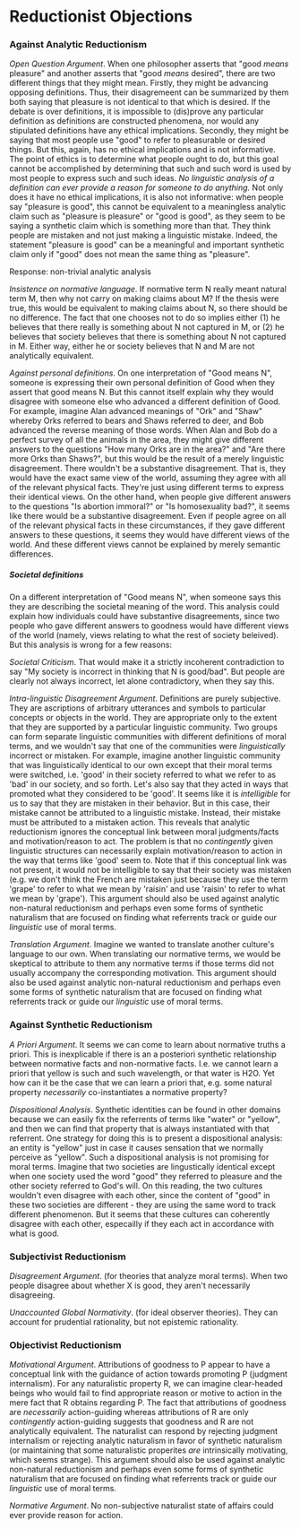# Reductionist Objections

### Against Analytic Reductionism

*Open Question Argument*. When one philosopher asserts that "good *means* pleasure" and another asserts that "good *means* desired", there are two different things that they might mean. Firstly, they might be advancing opposing definitions. Thus, their disagremeent can be summarized by them both saying that pleasure is not identical to that which is desired. If the debate is over definitions, it is impossible to (dis)prove any particular definition as definitions are constructed phenomena, nor would any stipulated definitions have any ethical implications. Secondly, they might be saying that most people use "good" to refer to pleasurable or desired things. But this, again, has no ethical implications and is not informative. The point of ethics is to determine what people ought to do, but this goal cannot be accomplished by determining that such and such word is used by most people to express such and such ideas. *No linguistic analysis of a definition can ever provide a reason for someone to do anything.* Not only does it have no ethical implications, it is also not informative: when people say "pleasure is good", this cannot be equivalent to a meaningless analytic claim such as "pleasure is pleasure" or "good is good", as they seem to be saying a synthetic claim which is something more than that. They think people are mistaken and not just making a linguistic mistake. Indeed, the statement "pleasure is good" can be a meaningful and important synthetic claim only if "good" does not mean the same thing as "pleasure". 

Response: non-trivial analytic analysis

*Insistence on normative language*. If normative term N really meant natural term M, then why not carry on making claims about M? If the thesis were true, this would be equivalent to making claims about N, so there should be no difference. The fact that one chooses not to do so implies either (1) he believes that there really is something about N not captured in M, or (2) he believes that society believes that there is something about N not captured in M. Either way, either he or society believes that N and M are not analytically equivalent.

*Against personal definitions*. On one interpretation of "Good means N", someone is expressing their own personal definition of Good when they assert that good means N. But this cannot itself explain why they would disagree with someone else who advanced a different definition of Good. For example, imagine Alan advanced meanings of "Ork" and "Shaw" whereby Orks referred to bears and Shaws referred to deer, and Bob advanced the reverse meaning of those words. When Alan and Bob do a perfect survey of all the animals in the area, they might give different answers to the questions "How many Orks are in the area?" and "Are there more Orks than Shaws?", but this would be the result of a merely linguistic disagreement. There wouldn't be a substantive disagreement. That is, they would have the exact same view of the world, assuming they agree with all of the relevant physical facts. They're just using different terms to express their identical views. On the other hand, when people give different answers to the questions "Is abortion immoral?" or "Is homosexuality bad?", it seems like there would be a substantive disagreement. Even if people agree on all of the relevant physical facts in these circumstances, if they gave different answers to these questions, it seems they would have different views of the world. And these different views cannot be explained by merely semantic differences. 

##### Societal definitions 

On a different interpretation of "Good means N", when someone says this they are describing the societal meaning of the word. This analysis could explain how individuals could have substantive disagreements, since two people who gave different answers to goodness would have different views of the world (namely, views relating to what the rest of society beleived). But this analysis is wrong for a few reasons: 

*Societal Criticism*. That would make it a strictly incoherent contradiction to say "My society is incorrect in thinking that N is good/bad". But people are clearly not always incorrect, let alone contradictory, when they say this.

*Intra-linguistic Disagreement Argument*. Definitions are purely subjective. They are ascriptions of arbitrary utterances and symbols to particular concepts or objects in the world. They are appropriate only to the extent that they are supported by a particular linguistic community. Two groups can form separate linguistic communities with different definitions of moral terms, and we wouldn't say that one of the communities were *linguistically* incorrect or mistaken. For example, imagine another linguistic community that was linguistically identical to our own except that their moral terms were switched, i.e. 'good' in their society referred to what we refer to as 'bad' in our society, and so forth. Let's also say that they acted in ways that promoted what they considered to be 'good'. It seems like it is *intelligible* for us to say that they are mistaken in their behavior. But in this case, their mistake cannot be attributed to a linguistic mistake. Instead, their mistake must be attributed to a mistaken action. This reveals that analytic reductionism ignores the conceptual link between moral judgments/facts and motivation/reason to act. The problem is that no *contingently* given linguistic structures can necessarily explain motivation/reason to action in the way that terms like 'good' seem to. Note that if this conceptual link was not present, it would not be intelligible to say that their society was mistaken (e.g. we don't think the French are mistaken just because they use the term 'grape' to refer to what we mean by 'raisin' and use 'raisin' to refer to what we mean by 'grape'). This argument should also be used against analytic non-natural reductionism and perhaps even some forms of synthetic naturalism that are focused on finding what referrents track or guide our *linguistic* use of moral terms.

*Translation Argument*. Imagine we wanted to translate another culture's language to our own. When translating our normative terms, we would be skeptical to attribute to them any normative terms if those terms did not usually accompany the corresponding motivation. This argument should also be used against analytic non-natural reductionism and perhaps even some forms of synthetic naturalism that are focused on finding what referrents track or guide our *linguistic* use of moral terms.

### Against Synthetic Reductionism

*A Priori Argument*. It seems we can come to learn about normative truths a priori. This is inexplicable if there is an a posteriori synthetic relationship between normative facts and non-normative facts. I.e. we cannot learn a priori that yellow is such and such wavelength, or that water is H2O. Yet how can it be the case that we can learn a priori that, e.g. some natural property *necessarily* co-instantiates a normative property? 

*Dispositional Analysis*. Synthetic identities can be found in other domains because we can easily fix the referrents of terms like "water" or "yellow", and then we can find that property that is always instantiated with that referrent. One strategy for doing this is to present a dispositional analysis: an entity is "yellow" just in case it causes sensation that we normally perceive as "yellow". Such a dispositional analysis is not promising for moral terms. Imagine that two societies are lingustically identical except when one society used the word "good" they referred to pleasure and the other society referred to God's will. On this reading, the two cultures wouldn't even disagree with each other, since the content of "good" in these two societies are different - they are using the same word to track different phenomenon. But it seems that these cultures can coherently disagree with each other, especailly if they each act in accordance with what is good.

### Subjectivist Reductionism

*Disagreement Argument*. (for theories that analyze moral terms). When two people disagree about whether X is good, they aren't necessarily disagreeing.

*Unaccounted Global Normativity*. (for ideal observer theories). They can account for prudential rationality, but not epistemic rationality.

### Objectivist Reductionism

*Motivational Argument*. Attributions of goodness to P appear to have a conceptual link with the guidance of action towards promoting P (judgment internalism). For any naturalistic property R, we can imagine clear-headed beings who would fail to find appropriate reason or motive to action in the mere fact that R obtains regarding P. The fact that attributions of goodness are *necessarily* action-guiding whereas attributions of R are only *contingently* action-guiding suggests that goodness and R are not analytically equivalent. The naturalist can respond by rejecting judgment internalism or rejecting analytic naturalism in favor of synthetic naturalism (or maintaining that some naturalistic properites *are* intrinsically motivating, which seems strange). This argument should also be used against analytic non-natural reductionism and perhaps even some forms of synthetic naturalism that are focused on finding what referrents track or guide our *linguistic* use of moral terms.

*Normative Argument*. No non-subjective naturalist state of affairs could ever provide reason for action.
